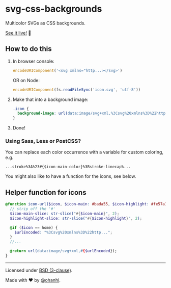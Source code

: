 # svg-css-backgrounds

Multicolor SVGs as CSS backgrounds.

[See it live!](http://ohanhi.github.io/svg-css-backgrounds/) :tada:


## How to do this

1. In browser console:
    ```js
    encodeURIComponent('<svg xmlns="http...></svg>')
    ```
    OR on Node:
    ```js
    encodeURIComponent(fs.readFileSync('icon.svg', 'utf-8'))
    ```
2. Make that into a background image:
    ```css
    .icon {
      background-image: url(data:image/svg+xml,%3Csvg%20xmlns%3D%22http...);
    }
    ```
3. Done!


### Using Sass, Less or PostCSS?

You can replace each color occurrence with a variable for custom coloring, e.g.

```
...stroke%3A%23#{$icon-main-color}%3Bstroke-linecap%...
```

You might also like to have a function for the icons, see below.

## Helper function for icons

```scss
@function icon-url($icon, $icon-main: #bada55, $icon-highlight: #fe57a1) {
  // strip off the '#'
  $icon-main-slice: str-slice("#{$icon-main}", 2);
  $icon-highlight-slice: str-slice("#{$icon-highlight}", 2);

  @if ($icon == home) {
    $urlEncoded: "%3Csvg%20xmlns%3D%22http...";
  }
  //...

  @return url(data:image/svg+xml,#{$urlEncoded});
}
```

----

Licensed under [BSD (3-clause)](LICENSE).

Made with ♥ by [@ohanhi](https://twitter.com/ohanhi).
